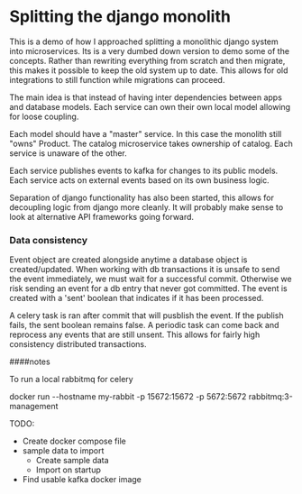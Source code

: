 

# Splitting the django monolith

This is a demo of how I approached splitting a monolithic django system into microservices.
Its is a very dumbed down version to demo some of the concepts.
Rather than rewriting everything from scratch and then migrate, this makes it possible to keep the old system up to date.
This allows for old integrations to still function while migrations can proceed.

The main idea is that instead of having inter dependencies between apps and database models.
Each service can own their own local model allowing for loose coupling.

Each model should have a "master" service. In this case the monolith still "owns" Product.
The catalog microservice takes ownership of catalog. Each service is unaware of the other.

Each service publishes events to kafka for changes to its public models.
Each service acts on external events based on its own business logic.

Separation of django functionality has also been started, this allows for decoupling logic from django more cleanly.
It will probably make sense to look at alternative API frameworks going forward.




### Data consistency

Event object are created alongside anytime a database object is created/updated.
When working with db transactions it is unsafe to send the event immediately, we must wait for a successful commit.
Otherwise we risk sending an event for a db entry that never got committed.
The event is created with a 'sent' boolean that indicates if it has been processed.

A celery task is ran after commit that will pusblish the event.
If the publish fails, the sent boolean remains false. 
A periodic task can come back and 
reprocess any events that are still unsent. 
This allows for fairly high consistency distributed transactions.




####notes


To run a local rabbitmq for celery

docker run  --hostname my-rabbit -p 15672:15672 -p 5672:5672 rabbitmq:3-management


TODO:
* Create docker compose file
* sample data to import
  * Create sample data
  * Import on startup
* Find usable kafka docker image


 